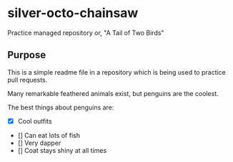 # silver-octo-chainsaw
Practice managed repository
or, "A Tail of Two Birds"

## Purpose

This is a simple readme file in a repository which is being used to practice pull requests.

Many remarkable feathered animals exist, but penguins are the coolest.

The best things about penguins are:

- [x] Cool outfits
- [] Can eat lots of fish
- [] Very dapper
- [] Coat stays shiny at all times
